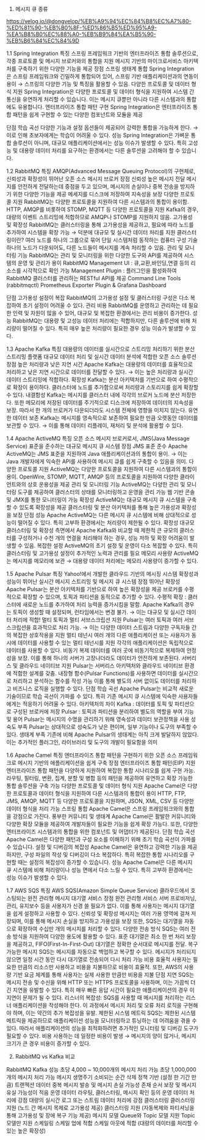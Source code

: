 
1. 메시지 큐 종류

https://velog.io/@dongvelop/%EB%A9%94%EC%84%B8%EC%A7%80-%ED%81%90-%EB%B0%8F-%ED%86%B5%ED%95%A9-%EA%B8%B0%EC%88%A0-%EB%B9%84%EA%B5%90-%EB%B6%84%EC%84%9D


1.1 Spring Integration
특징
스프링 프레임워크 기반의 엔터프라이즈 통합 솔루션으로, 각종 프로토콜 및 메시지 브로커와의 통합을 지원
메시지 기반의 마이크로서비스 아키텍처를 구축하기 위한 다양한 기능을 제공
장점
스프링 생태계 통합
Spring Integration은 스프링 프레임워크와 긴밀하게 통합되어 있어, 스프링 기반 애플리케이션과의 연동이 용이
→ 스프링의 다양한 기능 및 특징을 활용할 수 있음.
다양한 프로토콜 및 데이터 형식 지원
Spring Integration은 다양한 프로토콜 및 데이터 형식을 지원하여 시스템 간 통신을 유연하게 처리할 수 있습니다.
이는 메시지 큐뿐만 아니라 다른 시스템과의 통합에도 유용합니다.
엔터프라이즈 통합 패턴 구현
Spring Integration은 엔터프라이즈 통합 패턴을 쉽게 구현할 수 있는 다양한 컴포넌트와 모듈을 제공

단점
학습 곡선
다양한 기능과 설정 옵션들이 제공되어 강력한 통합을 가능하게 한다.
→ 이로 인해 초보자에게는 학습이 어려울 수 있다.
성능
Spring Integration은 가벼운 통합 솔루션이 아니며, 대규모 애플리케이션에서는 성능 이슈가 발생할 수 있다.
특히 고성능 및 대용량 데이터 처리를 요구하는 환경에서는 다른 솔루션을 고려해야 할 수 있습니다.

1.2 RabbitMQ
특징
AMQP(Advanced Message Queuing Protocol)의 구현체로, 신뢰성과 확장성이 뛰어난 오픈 소스 메시지 브로커
장점
신뢰성 높은 메시지 전달
메시지를 안전하게 전달하는데 중점을 두고 있으며, 메시지의 손실이나 중복 전송을 방지하기 위한 다양한 기능을 제공
메세지를 디스크에 저장하여 지속성을 보장
다양한 프로토콜 지원
RabbitMQ는 다양한 프로토콜을 지원하여 다른 시스템과의 통합이 용이함.
HTTP, AMQP를 비롯하여 STOMP, MQTT 등 다양한 프로토콜을 지원
Kafka의 경우, 대량의 이벤트 스트리밍에 적합하므로 AMQP나 STOMP를 지원하지 않음.
고가용성 및 확장성
RabbitMQ는 클러스터링을 통해 고가용성을 제공하고, 필요에 따라 노드를 추가하여 시스템을 확장 가능 → 덕분에 대규모 및 실시간 데이터 처리를 지원
클러스터링이란?
여러 노드를 하나의 그룹으로 묶어 단일 시스템처럼 동작하는 컴퓨터 구성 기술
하나의 노드가 다운되어도, 다른 노드들이 메시지를 계속 처리할 수 있음.
관리 및 모니터링 기능
RabbitMQ는 관리 및 모니터링을 위한 다양한 도구와 API를 제공하여 시스템의 운영 및 관리가 용이
RabbitMQ Management UI : 큐,교환,바인딩,연결 등의 리소스를 시각적으로 확인 가능
Management Plugin : 플러그인을 활성화하여 RabbitMQ 클러스터를 관리하는 RESTful API를 제공
Command Line Tools (rabbitmqctl)
Prometheus Exporter Plugin & Grafana Dashboard

단점
고가용성 설정이 복잡
RabbitMQ의 고가용성 설정 및 클러스터링 구성은 다소 복잡하여 초기 설정이 어려울 수 있다.
관리 비용
RabbitMQ를 운영하고 관리하는 데 필요한 인력 및 자원이 많을 수 있어, 대규모 및 복잡한 환경에서는 관리 비용이 증가한다.
성능
RabbitMQ는 대용량 및 고성능 데이터 처리에는 적합하지만, 다른 솔루션에 비해 처리량이 떨어질 수 있다.
특히 매우 높은 처리량이 필요한 경우 성능 이슈가 발생할 수 있다.

1.3 Apache Kafka
특징
대용량의 데이터를 실시간으로 스트리밍 처리하기 위한 분산 스트리밍 플랫폼
대규모 데이터 처리 및 실시간 데이터 분석에 적합한 오픈 소스 솔루션
장점
높은 처리량과 낮은 지연 시간
Apache Kafka는 대용량의 데이터를 효율적으로 처리하고 낮은 지연 시간으로 데이터를 전달할 수 있다.
→ 이는 높은 처리량과 실시간 데이터 스트리밍에 적합하다.
확장성
Kafka는 분산 아키텍처를 기반으로 하여 수평적으로 확장이 용이하다.
클러스터에 노드를 추가함으로써 처리량과 스토리지를 쉽게 확장할 수 있다.
내결함성
Kafka는 메시지를 클러스터 내에 각각의 브로커 노드에 분산 저장한다.
또한 메모리에 저장된 데이터를 주기적으로 디스크에 저장하여 데이터의 지속성을 보장.
따라서 한 개의 브로커가 다운되더라도 시스템 전체에 영향을 미치지 않는다.
유연한 데이터 보존
Kafka는 메시지를 영속적으로 보존하여 필요한 만큼 오랫동안 데이터를 보관할 수 있다.
→ 이를 통해 데이터 리플레이, 재처리 및 분석에 활용할 수 있다.

1.4 Apache ActiveMQ
특징
오픈 소스 메시지 브로커로서, JMS(Java Message Service) 표준을 준수하는 대규모 메시지 큐 시스템
장점
JMS 표준 준수
Apache ActiveMQ는 JMS 표준을 지원하여 Java 애플리케이션과의 통합이 용이.
→ 이는 Java 개발자에게 익숙한 API를 사용하여 메시지 큐를 쉽게 구축할 수 있음을 의미.
다양한 프로토콜 지원
ActiveMQ는 다양한 프로토콜을 지원하여 다른 시스템과의 통합이 용이.
OpenWire, STOMP, MQTT, AMQP 등의 프로토콜을 지원하여 다양한 클라이언트와의 상호 운용성을 제공
관리 및 모니터링 기능
ActiveMQ는 다양한 관리 및 모니터링 도구를 제공하여 클러스터의 상태를 모니터링하고 운영을 관리 가능
웹 기반 콘솔 및 JMX를 통한 모니터링이 가능
확장성
ActiveMQ는 대규모 메시지 큐 시스템을 구축할 수 있도록 확장성을 제공
클러스터링 및 분산 아키텍처를 통해 높은 가용성과 확장성을 보장
단점
성능
Apache ActiveMQ는 다른 메시지 큐 시스템에 비해 상대적으로 성능이 떨어질 수 있다.
특히 고부하 환경에서는 처리량이 제한될 수 있다.
확장성
대규모 클러스터링 및 확장성 측면에서 Apache Kafka와 비교할 때 제한적
큰 규모의 클러스터를 구성하거나 수천 개의 연결을 처리해야 하는 경우, 성능 저하 및 확장 어려움이 발생할 수 있음.
복잡한 설정
ActiveMQ의 초기 설정 및 운영이 다소 복잡할 수 있다.
특히 클러스터링 및 고가용성 설정이 추가적인 노력과 관리를 필요
메모리 사용량
ActiveMQ는 메시지를 메모리에 보관
→ 대용량 데이터 처리에는 메모리 사용량이 증가할 수 있다.

1.5 Apache Pulsar
특징
Yahoo!에서 개발한 클라우드 기반의 메시징 시스템
확장성과 성능이 뛰어난 실시간 메시지 스트리밍 및 메시지 큐 시스템
장점
뛰어난 확장성
Apache Pulsar는 분산 아키텍처를 기반으로 하여 높은 확장성을 제공
브로커를 수평적으로 확장할 수 있으며, 토픽과 파티션을 동적으로 추가할 수 있다.
수평적 확장 : 클러스터에 새로운 노드를 추가하여 처리 능력을 증가시킴을 말함.
Apache Kafka의 경우는 토픽이 생성할 때 설정되며, 런타임에서는 변경 불가.
→ 이는 대규모 및 실시간 데이터 처리에 적합!
멀티 토픽과 멀티 서브스크립션 지원
Pulsar는 여러 토픽과 여러 서브스크립션을 효과적으로 처리 가능.
→ 이는 다양한 데이터 스트림과 다양한 구독자들 간의 복잡한 상호작용을 지원
멀티 테넌시
여러 개의 다른 애플리케이션 또는 사용자가 동시에 데이터를 사용할 수 있는 멀티 테넌시를 지원
각각의 애플리케이션은 독립적으로 데이터를 사용할 수 있다.
비동기 복제
데이터를 여러 곳에 비동기적으로 복제하여 안정성을 보장.
이를 통해 하나의 서버가 고장나더라도 데이터가 안전하게 보존된다.
서버리스 및 클라우드 네이티브 지원
Pulsar는 서버리스 아키텍처와 클라우드 네이티브 환경에 적합한 설계를 갖춤.
내장형 함수(Pulsar Functions)를 사용하면 데이터를 실시간으로 처리하고 분석하는 함수를 작성 가능
이를 통해 별도의 서버 없이도 데이터를 처리하고 비즈니스 로직을 실행할 수 있다.
단점
학습 곡선
Apache Pulsar는 비교적 새로운 기술이므로 학습 곡선이 가파를 수 있다.
특히 기존 메시지 큐 시스템에 익숙한 사용자들에게는 적응하기 어려울 수 있다.
아키텍처의 차이
Kafka : 데이터를 토픽 및 파티션으로 구성된 브로커에 저장
Pulsar : 토픽과 파티션을 분리하여 별도의 역할을 부여
기능 및 용어
Pulsar는 메시지의 수명을 관리하기 위해 영속성과 데이터 보관정책을 사용
성숙도 부족
Pulsar는 상대적으로 성숙도가 낮은 편이며, 일부 기능이나 도구의 부족할 수 있다.
생태계 부족
기존에 비해 Apache Pulsar의 생태계는 아직 크게 발달하지 않았다.
이는 추가적인 플러그인, 라이브러리 및 도구의 개발이 필요함을 의미

1.6 Apache Camel
특징
엔터프라이즈 통합 패턴을 구현하기 위한 오픈 소스 프레임워크로 메시지 기반의 애플리케이션을 쉽게 구축
장점
엔터프라이즈 통합 패턴(EIP) 지원
엔터프라이즈 통합 패턴을 다양하게 지원하여 복잡한 통합 시나리오를 쉽게 구현 가능.
라우팅, 필터링, 변환, 집계, 분할 및 병합 등의 패턴을 제공하여 유연하고 확장 가능한 통합 솔루션을 구축 가능
다양한 프로토콜 및 데이터 형식 지원
Apache Camel은 다양한 프로토콜과 데이터 형식을 지원하여 다른 시스템과의 통합이 용이
HTTP, FTP, JMS, AMQP, MQTT 등 다양한 프로토콜을 지원하며, JSON, XML, CSV 등 다양한 데이터 형식을 처리 가능
스프링 통합
Apache Camel은 스프링 프레임워크와의 통합을 강점으로 가진다.
풍부한 커뮤니티 및 생태계
Apache Camel은 활발한 커뮤니티와 다양한 확장 모듈을 제공하여 개발자들이 필요한 기능을 쉽게 확장 가능다.
또한, 다양한 엔터프라이즈 시스템과의 통합을 위한 컴포넌트 및 어댑터가 제공된다.
단점
학습 곡선
Apache Camel은 다양한 패턴과 구성 요소를 이해하기 위해 초기 학습 곡선이 가파를 수 있습니다.
설정 및 디버깅의 복잡성
Apache Camel은 유연하고 강력한 기능을 제공하지만, 구성 파일의 작성 및 디버깅이 다소 복잡하다.
특히 복잡한 통합 시나리오를 구현할 때는 설정의 복잡성이 증가할 수 있습니다.
성능
Apache Camel은 다른 메시지 큐 시스템에 비해 처리량이나 성능 면에서 다소 느릴 수 있다.
특히 고부하 환경에서는 성능 이슈가 발생할 수 있다.

1.7 AWS SQS
특징
AWS SQS(Amazon Simple Queue Service)
클라우드에서 호스팅되는 완전 관리형 메시지 대기열 서비스
장점
완전 관리형 서비스
서버 프로비저닝, 관리, 유지보수 등을 사용자가 신경 쓸 필요가 없다.
이를 통해 사용자는 메시지 대기열을 쉽게 설정하고 사용할 수 있다.
신뢰성 및 확장성
메시지는 여러 가용 영역에 걸쳐 저장되며, 이를 통해 메시지 손실을 방지하고 가용성을 보장
또한, SQS는 대기열을 자동으로 확장하여 수십만 개의 메시지를 처리할 수 있다.
다양한 전송 방식
SQS는 여러 전송 방식을 지원하여 다양한 용도에 활용할 수 있다.
표준 대기열은 최소 한 번 처리 보장을 제공하고, FIFO(First-In-First-Out) 대기열은 정확한 순서대로 메시지를 전달.
복구 가능한 메시지
SQS는 메시지를 자동으로 백업하고 복구할 수 있다.
메시지가 처리되지 않으면 일정 시간 동안 다시 대기열로 전송되어 다시 처리 가능
비용 효율적
사용자는 필요한 만큼의 리소스만 사용하고 비용을 지불하므로 비용이 효율적.
또한, AWS의 사용량 기반 요금 체계를 통해 사용자는 실제 사용한 만큼만 비용을 지불
단점
지연
SQS는 메시지 전송 및 수신을 위해 HTTP 또는 HTTPS 프로토콜을 사용하며, 이는 가끔씩 더 긴 지연을 유발할 수 있다.
특히 매우 빠른 응답 시간이 필요한 애플리케이션의 경우 이 지연이 문제가 될 수 있다.
리스너의 복잡성:
SQS를 사용할 때 메시지를 처리하는 리스너 애플리케이션을 작성해야 한다.
이 과정에서 메시지 처리 및 오류 처리 로직을 구현해야 하며, 이는 약간의 추가 복잡성을 유발.
제한된 시스템 메트릭
SQS는 제한된 시스템 메트릭을 제공하므로 애플리케이션 성능을 모니터링하고 튜닝하는 데 어려움을 겪을 수 있다.
따라서 애플리케이션의 성능을 최적화하려면 추가적인 모니터링 및 디버깅 도구가 필요할 수 있다.
비용
사용하는 데 일정한 비용이 발생
→ 메시지의 양이 많거나, 메시지 크기가 큰 경우 비용이 증가할 수 있다.


2. RabbitMQ vs Kafka 비교




RabbitMQ
Kafka
성능
초당 4,000 ~ 10,000개의 메시지 처리 가능
초당 1,000,000 개의 메시지 처리 가능
메시지 생명주기
소비되는 순간 삭제
정책 기반
(설정 한 기간 만큼)
트랜젝션 데이터
중복 메시지 발송 및 메시지 손실 가능성 존재
순서 보장 및 메시지 유실 가능성이 적음
운영 데이터
라우팅, 클러스터링, 메시지 확인 등의 운영 데이터 처리에 강점
대량의 실시간 로그 또는 스트림 데이터 처리에 강점
클러스터링
클러스터링 지원
(노드 간 메시지 목제로 고가용성 제공)
클러스터링 지원
(자동복제와 파티셔닝을 통해 고가용성 및 장애 복구 기능 제공)
메시지 모델
Queue와 Topic 모델 지원
Topic 모델만 지원
스케일링
스케일 업에 적합
스케일 아웃에 적합
(대량의 데이터를 처리할 수 있는 높은 확장성)


